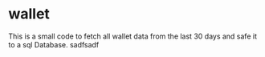 # wallet
This is a small code to fetch all wallet data from the last 30 days and safe it to a sql Database.
sadfsadf
